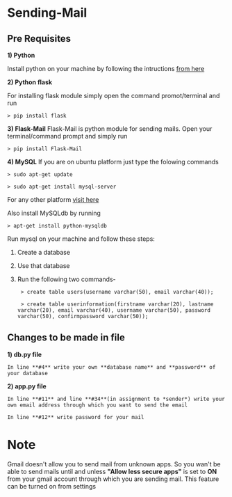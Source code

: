 # Sending-Mail

## Pre Requisites

**1) Python**

  Install python on your machine by following the intructions [from here](https://www.python.org/getit/)
  
**2) Python flask**

   For installing flask module simply open the command promot/terminal and run 
    
    > pip install flask
  
**3) Flask-Mail**
    Flask-Mail is python module for sending mails. Open your terminal/command prompt and simply run
    
    > pip install Flask-Mail
    
**4) MySQL**
  If you are on ubuntu platform just type the folowing commands
  
    > sudo apt-get update
  
    > sudo apt-get install mysql-server

For any other platform [visit here](https://dev.mysql.com/doc/mysql-installation-excerpt/5.7/en/)

Also install MySQLdb by running

    > apt-get install python-mysqldb
    
Run mysql on your machine and follow these steps:

1) Create a database
2) Use that database
3) Run the following two commands-

        > create table users(username varchar(50), email varchar(40));
        
        > create table userinformation(firstname varchar(20), lastname varchar(20), email varchar(40), username varchar(50), password varchar(50), confirmpassword varchar(50));

## Changes to be made in file

**1) db.py file**

    In line **#4** write your own **database name** and **password** of your database
 
**2) app.py file**

    In line **#11** and line **#34**(in assignment to *sender*) write your own email address through which you want to send the email
    
    In line **#12** write password for your mail

# Note
Gmail doesn't allow you to send mail from unknown apps. So you wan't be able to send mails until and unless **"Allow less secure apps"** is set to **ON** from your gmail account through which you are sending mail. This feature can be turned on from settings
